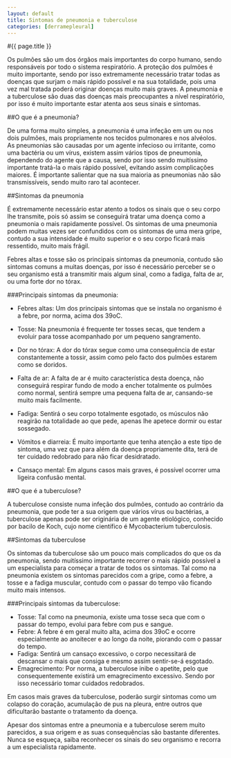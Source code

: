 ```yaml
---
layout: default
title: Sintomas de pneumonia e tuberculose
categories: [derramepleural]
---
```


#{{ page.title }}

Os pulmões são um dos órgãos mais importantes do corpo humano, sendo responsáveis por todo o sistema respiratório. A proteção dos pulmões é muito importante, sendo por isso extremamente necessário tratar todas as doenças que surjam o mais rápido possível e na sua totalidade, pois uma vez mal tratada poderá originar doenças muito mais graves. A pneumonia e a tuberculose são duas das doenças mais preocupantes a nível respiratório, por isso é muito importante estar atenta aos seus sinais e sintomas.

##O que é a pneumonia?

De uma forma muito simples, a pneumonia é uma infeção em um ou nos dois pulmões, mais propriamente nos tecidos pulmonares e nos alvéolos. As pneumonias são causadas por um agente infecioso ou irritante, como uma bactéria ou um vírus, existem assim vários tipos de pneumonia, dependendo do agente que a causa, sendo por isso sendo muitíssimo importante tratá-la o mais rápido possível, evitando assim complicações maiores. É importante salientar que na sua maioria as pneumonias não são transmissíveis, sendo muito raro tal acontecer.

##Sintomas da pneumonia

É extremamente necessário estar atento a todos os sinais que o seu corpo lhe transmite, pois só assim se conseguirá tratar uma doença como a pneumonia o mais rapidamente possível. Os sintomas de uma pneumonia podem muitas vezes ser confundidos com os sintomas de uma mera gripe, contudo a sua intensidade é muito superior e o seu corpo ficará mais ressentido, muito mais frágil.

Febres altas e tosse são os principais sintomas da pneumonia, contudo são sintomas comuns a muitas doenças, por isso é necessário perceber se o seu organismo está a transmitir mais algum sinal, como a fadiga, falta de ar, ou uma forte dor no tórax.

###Principais sintomas da pneumonia:

* Febres altas: Um dos principais sintomas que se instala no organismo é a febre, por norma, acima dos 39oC.

* Tosse: Na pneumonia é frequente ter tosses secas, que tendem a evoluir para tosse acompanhado por um pequeno sangramento.
* Dor no tórax: A dor do tórax segue como uma consequência de estar constantemente a tossir, assim como pelo facto dos pulmões estarem como se doridos.
* Falta de ar: A falta de ar é muito característica desta doença, não conseguirá respirar fundo de modo a encher totalmente os pulmões como normal, sentirá sempre uma pequena falta de ar, cansando-se muito mais facilmente.
* Fadiga: Sentirá o seu corpo totalmente esgotado, os músculos não reagirão na totalidade ao que pede, apenas lhe apetece dormir ou estar sossegado.
* Vómitos e diarreia: É muito importante que tenha atenção a este tipo de sintoma, uma vez que para além da doença propriamente dita, terá de ter cuidado redobrado para não ficar desidratado.
* Cansaço mental: Em alguns casos mais graves, é possível ocorrer uma ligeira confusão mental.

##O que é a tuberculose?

A tuberculose consiste numa infeção dos pulmões, contudo ao contrário da pneumonia, que pode ter a sua origem que vários vírus ou bactérias, a tuberculose apenas pode ser originária de um agente etiológico, conhecido por bacilo de Koch, cujo nome científico é Mycobacterium tuberculosis.

##Sintomas da tuberculose

Os sintomas da tuberculose são um pouco mais complicados do que os da pneumonia, sendo muitíssimo importante recorrer o mais rápido possível a um especialista para começar a tratar de todos os sintomas. Tal como na pneumonia existem os sintomas parecidos com a gripe, como a febre, a tosse e a fadiga muscular, contudo com o passar do tempo vão ficando muito mais intensos.

###Principais sintomas da tuberculose:

* Tosse: Tal como na pneumonia, existe uma tosse seca que com o passar do tempo, evolui para febre com pus e sangue.
* Febre: A febre é em geral muito alta, acima dos 39oC e ocorre especialmente ao anoitecer e ao longo da noite, piorando com o passar do tempo.
* Fadiga: Sentirá um cansaço excessivo, o corpo necessitará de descansar o mais que consiga e mesmo assim sentir-se-á esgotado.
* Emagrecimento: Por norma, a tuberculose inibe o apetite, pelo que consequentemente existirá um emagrecimento excessivo. Sendo por isso necessário tomar cuidados redobrados.

Em casos mais graves da tuberculose, poderão surgir sintomas como um colapso do coração, acumulação de pus na pleura, entre outros que dificultarão bastante o tratamento da doença.

Apesar dos sintomas entre a pneumonia e a tuberculose serem muito parecidos, a sua origem e as suas consequências são bastante diferentes. Nunca se esqueça, saiba reconhecer os sinais do seu organismo e recorra a um especialista rapidamente.
